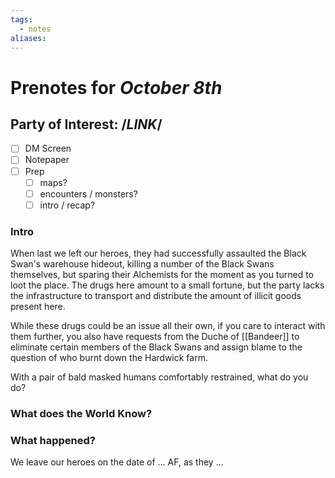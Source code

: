 ```yaml
---
tags:
  - notes
aliases:
---
```


# Prenotes for *October 8th*
## Party of Interest: /*LINK*/
- [ ] DM Screen
- [ ] Notepaper
- [ ] Prep
	- [ ] maps?
	- [ ] encounters / monsters?
	- [ ] intro / recap?

### Intro

When last we left our heroes, they had successfully assaulted the Black Swan's warehouse hideout, killing a number of the Black Swans themselves, but sparing their Alchemists for the moment as you turned to loot the place. The drugs here amount to a small fortune, but the party lacks the infrastructure to transport and distribute the amount of illicit goods present here.

While these drugs could be an issue all their own, if you care to interact with them further, you also have requests from the Duche of [[Bandeer]] to eliminate certain members of the Black Swans and assign blame to the question of who burnt down the Hardwick farm.

With a pair of bald masked humans comfortably restrained, what do you do?

### What does the World Know?


### What happened?


We leave our heroes on the date of ... AF, as they ...